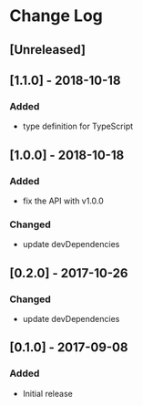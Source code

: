 # Change Log

## [Unreleased]

## [1.1.0] - 2018-10-18
### Added
- type definition for TypeScript

## [1.0.0] - 2018-10-18
### Added
- fix the API with v1.0.0
### Changed
- update devDependencies

## [0.2.0] - 2017-10-26
### Changed
- update devDependencies

## [0.1.0] - 2017-09-08
### Added
- Initial release
